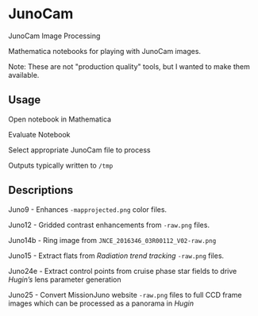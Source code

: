 # JunoCam
JunoCam Image Processing

Mathematica notebooks for playing with JunoCam images.

Note: These are not "production quality" tools, but I wanted to
make them available.

## Usage
Open notebook in Mathematica

Evaluate Notebook

Select appropriate JunoCam file	to process

Outputs typically written to `/tmp`

## Descriptions
Juno9 - Enhances `-mapprojected.png` color files.

Juno12 - Gridded contrast enhancements from `-raw.png` files.

Juno14b	 - Ring image from `JNCE_2016346_03R00112_V02-raw.png`

Juno15 - Extract flats from _Radiation trend tracking_ `-raw.png` files.

Juno24e - Extract control points from cruise phase star fields to drive *Hugin’s* lens parameter generation

Juno25 - Convert MissionJuno website `-raw.png` files to full CCD frame images which can be processed as a panorama in *Hugin*
